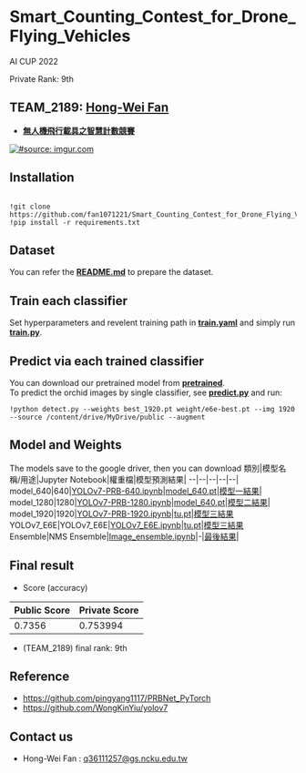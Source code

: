 # Smart_Counting_Contest_for_Drone_Flying_Vehicles
AI CUP 2022
  
Private Rank: 9th
## TEAM_2189: [Hong-Wei Fan](https://github.com/fan1071221)

- [**無人機飛行載具之智慧計數競賽**](https://tbrain.trendmicro.com.tw/Competitions/Details/25)  


<a href="https://tbrain.trendmicro.com.tw/Competitions/Details/25"><img src="https://i.ibb.co/6PtWBSV/competition-image.png" title="#source: imgur.com" /></a>  

## Installation
<pre><code> 
!git clone https://github.com/fan1071221/Smart_Counting_Contest_for_Drone_Flying_Vehicles.git
!pip install -r requirements.txt
</code></pre>


## Dataset  
You can refer the [**README.md**](dataset/README.md) to prepare the dataset.  

## Train each classifier  
Set hyperparameters and revelent training path in [**train.yaml**](train.yaml) and simply run [**train.py**](train.py).  

## Predict via each trained classifier  
You can download our pretrained model from [**pretrained**](./pretrained).  
To predict the orchid images by single classifier, see [**predict.py**](predict.py) and run:  
```
!python detect.py --weights best_1920.pt weight/e6e-best.pt --img 1920 --source /content/drive/MyDrive/public --augment
```
## Model and Weights
The models save to the google driver, then you can download
類別|模型名稱/用途|Jupyter Notebook|權重檔|模型預測結果|
--|--|--|--|--|
model_640|640|[YOLOv7-PRB-640.ipynb](https://colab.research.google.com/drive/1MYyWGHkOmk1vix2Maqoqz4Z1qr6cTgWz?usp=sharing)|[model_640.pt](https://drive.google.com/file/d/1MosJhlmaTHV15oxcR8AjtaLLAaIQuph4/view?usp=share_link)|[模型一結果](https://github.comesin.zip)|
model_1280|1280|[YOLOv7-PRB-1280.ipynb](https://github.com/fan1071221/Smart_Counting_Contest_for_Drone_Flying_Vehicles/blob/main/YOLOv7_E6E.ipynb)|[model_640.pt](https://drive.google.com/file/d/11e78nhtlcH_nhVLBI9tkTpt6ixQUnJI6/view?usp=share_link)|[模型二結果](https://github.com/main/Result/tu-eca_nfnet_l2_in.zip)|
model_1920|1920|[YOLOv7-PRB-1920.ipynb](https://colab.research.google.com/drive/1KQuT9KjCy-MnMUWqYCYDjZR8gkN15KCZ?usp=sharing)|[tu.pt](https://drive.google.com/file/d/1Zrun1Ek_8xsNdzaJT2BdX651vhNT1T4Y/view?usp=share_link)|[模型三結果](https://github.n/blob/msorigin.zip)
YOLOv7_E6E|YOLOv7_E6E|[YOLOv7_E6E.ipynb](https://github.com/fan1071221/Smart_Counting_Contest_for_Drone_Flying_Vehicles/blob/main/YOLOv7_E6E.ipynb)|[tu.pt](https://drive.google.com/file/d/1Zrun1Ek_8xsNdzaJT2BdX651vhNT1T4Y/view?usp=share_link)|[模型三結果](https://github.n/blob/msorigin.zip)
Ensemble|NMS Ensemble|[Image_ensemble.ipynb](https://github.com/fan1071221/Smart_Counting_Contest_for_Drone_Flying_Vehicles/blob/main/YOLOv7_E6E.ipynb)|-|[最後結果](https://github.le.zip)|

## Final result  
  
- Score (accuracy) 

Public Score|Private Score
-------|-------
0.7356|0.753994
  

- (TEAM_2189) final rank: 9th
     
  

## Reference  
- https://github.com/pingyang1117/PRBNet_PyTorch
- https://github.com/WongKinYiu/yolov7


## Contact us  
- Hong-Wei Fan : q36111257@gs.ncku.edu.tw  
  


